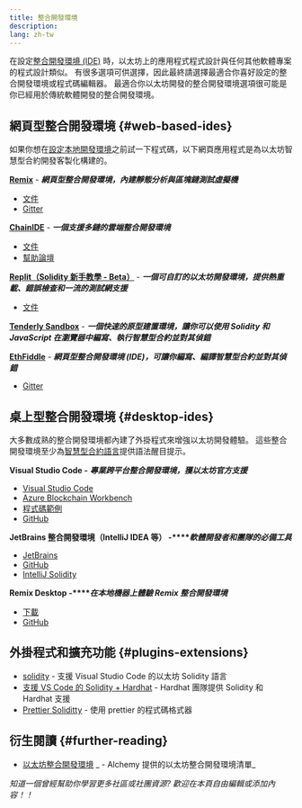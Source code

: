 ```yaml
---
title: 整合開發環境
description:
lang: zh-tw
---
```


在設定[整合開發環境 (IDE)](https://wikipedia.org/wiki/Integrated_development_environment) 時，以太坊上的應用程式程式設計與任何其他軟體專案的程式設計類似。 有很多選項可供選擇，因此最終請選擇最適合你喜好設定的整合開發環境或程式碼編輯器。 最適合你以太坊開發的整合開發環境選項很可能是你已經用於傳統軟體開發的整合開發環境。

## 網頁型整合開發環境 {#web-based-ides}

如果你想在[設定本地開發環境](/developers/local-environment/)之前試一下程式碼，以下網頁應用程式是為以太坊智慧型合約開發客製化構建的。

**[Remix](https://remix.ethereum.org/)** - **_網頁型整合開發環境，內建靜態分析與區塊鏈測試虛擬機_**

- [文件](https://remix-ide.readthedocs.io/en/latest/#)
- [Gitter](https://gitter.im/ethereum/remix)

**[ChainIDE](https://chainide.com/)** - **_一個支援多鏈的雲端整合開發環境_**

- [文件](https://chainide.gitbook.io/chainide-english-1/)
- [幫助論壇](https://forum.chainide.com/)

**[Replit（Solidity 新手教學 - Beta）](https://replit.com/@replit/Solidity-starter-beta)** - **_一個可自訂的以太坊開發環境，提供熱重載、錯誤檢查和一流的測試網支援_**

- [文件](https://docs.replit.com/)

**[Tenderly Sandbox](https://sandbox.tenderly.co/)** - **_一個快速的原型建置環境，讓你可以使用 Solidity 和 JavaScript 在瀏覽器中編寫、執行智慧型合約並對其偵錯_**

**[EthFiddle](https://ethfiddle.com/)** - **_網頁型整合開發環境 (IDE)，可讓你編寫、編譯智慧型合約並對其偵錯_**

- [Gitter](https://gitter.im/loomnetwork/ethfiddle)

## 桌上型整合開發環境 {#desktop-ides}

大多數成熟的整合開發環境都內建了外掛程式來增強以太坊開發體驗。 這些整合開發環境至少為[智慧型合約語言](/developers/docs/smart-contracts/languages/)提供語法醒目提示。

**Visual Studio Code -** **_專業跨平台整合開發環境，獲以太坊官方支援_**

- [Visual Studio Code](https://code.visualstudio.com/)
- [Azure Blockchain Workbench](https://azuremarketplace.microsoft.com/en-us/marketplace/apps/microsoft-azure-blockchain.azure-blockchain-workbench?tab=Overview)
- [程式碼範例](https://github.com/Azure-Samples/blockchain/blob/master/blockchain-workbench/application-and-smart-contract-samples/readme.md)
- [GitHub](https://github.com/microsoft/vscode)

**JetBrains 整合開發環境（IntelliJ IDEA 等） -****_軟體開發者和團隊的必備工具_**

- [JetBrains](https://www.jetbrains.com/)
- [GitHub](https://github.com/JetBrains)
- [IntelliJ Solidity](https://github.com/intellij-solidity/intellij-solidity/)

**Remix Desktop -****_在本地機器上體驗 Remix 整合開發環境_**

- [下載](https://github.com/ethereum/remix-desktop/releases)
- [GitHub](https://github.com/ethereum/remix-desktop)

## 外掛程式和擴充功能 {#plugins-extensions}

- [solidity](https://marketplace.visualstudio.com/items?itemName=JuanBlanco.solidity) - 支援 Visual Studio Code 的以太坊 Solidity 語言
- [支援 VS Code 的 Solidity + Hardhat](https://marketplace.visualstudio.com/items?itemName=NomicFoundation.hardhat-solidity) - Hardhat 團隊提供 Solidity 和 Hardhat 支援
- [Prettier Soliditty](https://github.com/prettier-solidity/prettier-plugin-solidity) - 使用 prettier 的程式碼格式器

## 衍生閱讀 {#further-reading}

- [以太坊整合開發環境](https://www.alchemy.com/list-of/web3-ides-on-ethereum) _ - Alchemy 提供的以太坊整合開發環境清單_

_知道一個曾經幫助你學習更多社區或社團資源? 歡迎在本頁自由編輯或添加內容！！_
